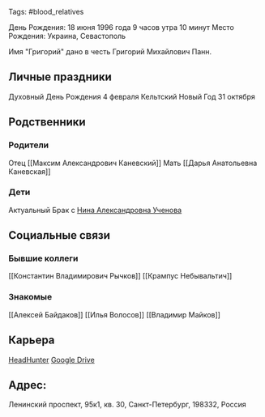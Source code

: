 Tags: #blood_relatives 

День Рождения: 18 июня 1996 года 9 часов утра 10 минут 
Место Рождения: Украина, Севастополь

Имя "Григорий" дано в честь Григорий Михайлович Панн.

## Личные праздники
Духовный День Рождения 4 февраля
Кельтский Новый Год 31 октября

## Родственники

### Родители
Отец [[Максим Александрович Каневский]]
Мать [[Дарья Анатольевна Каневская]]

### Дети
Актуальный Брак с [Нина Александровна Ученова](Нина%20Александровна%20Ученова.md)

## Социальные связи

### Бывшие коллеги
[[Константин Владимирович Рычков]]
[[Крампус Небывальтич]]

### Знакомые
[[Алексей Байдаков]]
[[Илья Волосов]]
[[Владимир Майков]]

## Карьера
[HeadHunter](https://spb.hh.ru/resume/fe061580ff092de15c0039ed1f6d6765793077)
[Google Drive](https://drive.google.com/drive/folders/1VIBj6fraDmwH99d6IxMuxEdNeBTHhTpG)

## Адрес:
Ленинский проспект, 95к1, кв. 30, Санкт-Петербург, 198332, Россия